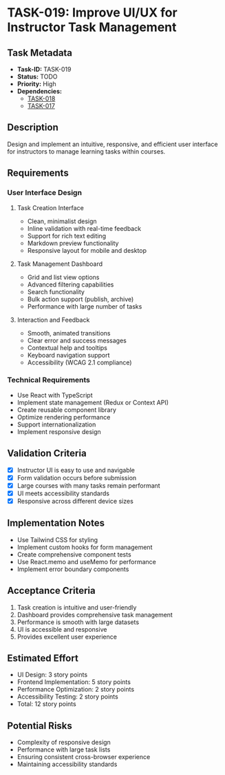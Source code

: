 # TASK-019: Improve UI/UX for Instructor Task Management

## Task Metadata

- **Task-ID:** TASK-019
- **Status:** TODO
- **Priority:** High
- **Dependencies:**
  - [TASK-018](TASK-018.md)
  - [TASK-017](TASK-017.md)

## Description

Design and implement an intuitive, responsive, and efficient user interface for instructors to manage learning tasks within courses.

## Requirements

### User Interface Design

1. Task Creation Interface
   - Clean, minimalist design
   - Inline validation with real-time feedback
   - Support for rich text editing
   - Markdown preview functionality
   - Responsive layout for mobile and desktop

2. Task Management Dashboard
   - Grid and list view options
   - Advanced filtering capabilities
   - Search functionality
   - Bulk action support (publish, archive)
   - Performance with large number of tasks

3. Interaction and Feedback
   - Smooth, animated transitions
   - Clear error and success messages
   - Contextual help and tooltips
   - Keyboard navigation support
   - Accessibility (WCAG 2.1 compliance)

### Technical Requirements

- Use React with TypeScript
- Implement state management (Redux or Context API)
- Create reusable component library
- Optimize rendering performance
- Support internationalization
- Implement responsive design

## Validation Criteria

- [x] Instructor UI is easy to use and navigable
- [x] Form validation occurs before submission
- [x] Large courses with many tasks remain performant
- [x] UI meets accessibility standards
- [x] Responsive across different device sizes

## Implementation Notes

- Use Tailwind CSS for styling
- Implement custom hooks for form management
- Create comprehensive component tests
- Use React.memo and useMemo for performance
- Implement error boundary components

## Acceptance Criteria

1. Task creation is intuitive and user-friendly
2. Dashboard provides comprehensive task management
3. Performance is smooth with large datasets
4. UI is accessible and responsive
5. Provides excellent user experience

## Estimated Effort

- UI Design: 3 story points
- Frontend Implementation: 5 story points
- Performance Optimization: 2 story points
- Accessibility Testing: 2 story points
- Total: 12 story points

## Potential Risks

- Complexity of responsive design
- Performance with large task lists
- Ensuring consistent cross-browser experience
- Maintaining accessibility standards
